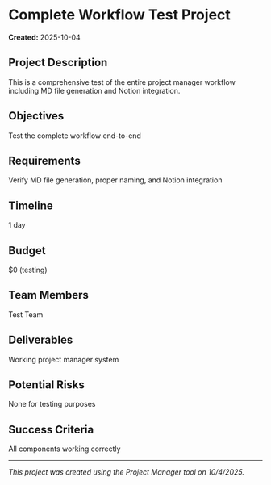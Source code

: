 # Complete Workflow Test Project

**Created:** 2025-10-04

## Project Description

This is a comprehensive test of the entire project manager workflow including MD file generation and Notion integration.

## Objectives

Test the complete workflow end-to-end

## Requirements

Verify MD file generation, proper naming, and Notion integration

## Timeline

1 day

## Budget

$0 (testing)

## Team Members

Test Team

## Deliverables

Working project manager system

## Potential Risks

None for testing purposes

## Success Criteria

All components working correctly

---

*This project was created using the Project Manager tool on 10/4/2025.*
